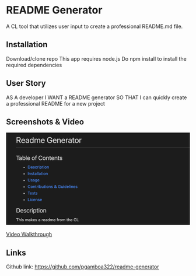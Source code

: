 # README Generator

A CL tool that utilizes user input to create a professional README.md file.

## Installation
Download/clone repo
This app requires node.js
Do npm install to install the required dependencies

## User Story
AS A developer I WANT a README generator SO THAT I can quickly create a professional README for a new project

## Screenshots & Video

![This image shows the header, navigation, banner and music section.](./assets/images/screenshot1.png)

[Video Walkthrough](https://drive.google.com/file/d/1YoyFoASpqsTKKvYkiQ5HKa5kjIBZswHw/view)

## Links

Github link: https://github.com/pgamboa322/readme-generator

